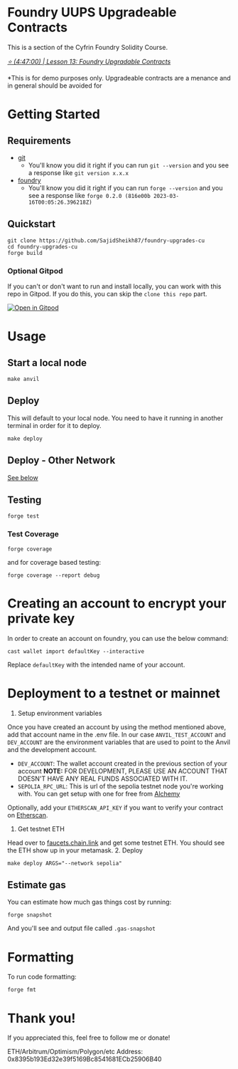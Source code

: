 # Foundry UUPS Upgradeable Contracts

This is a section of the Cyfrin Foundry Solidity Course.

*[⭐️ (4:47:00) | Lesson 13: Foundry Upgradable Contracts](https://www.youtube.com/watch?v=wUjYK5gwNZs&t=17220s)*

*This is for demo purposes only. Upgradeable contracts are a menance and in general should be avoided for 


# Getting Started

## Requirements

- [git](https://git-scm.com/book/en/v2/Getting-Started-Installing-Git)
  - You'll know you did it right if you can run `git --version` and you see a response like `git version x.x.x`
- [foundry](https://getfoundry.sh/)
  - You'll know you did it right if you can run `forge --version` and you see a response like `forge 0.2.0 (816e00b 2023-03-16T00:05:26.396218Z)`

## Quickstart

```
git clone https://github.com/SajidSheikh87/foundry-upgrades-cu
cd foundry-upgrades-cu
forge build
```

### Optional Gitpod

If you can't or don't want to run and install locally, you can work with this repo in Gitpod. If you do this, you can skip the `clone this repo` part.

[![Open in Gitpod](https://gitpod.io/button/open-in-gitpod.svg)](https://gitpod.io/#github.com/Cyfrin/foundry-upgrades-cu)

# Usage

## Start a local node

```
make anvil
```

## Deploy

This will default to your local node. You need to have it running in another terminal in order for it to deploy.

```
make deploy
```

## Deploy - Other Network

[See below](#deployment-to-a-testnet-or-mainnet)

## Testing

```
forge test
```

### Test Coverage

```
forge coverage
```

and for coverage based testing: 

```
forge coverage --report debug
```


# Creating an account to encrypt your private key

In order to create an account on foundry, you can use the below command:
```
cast wallet import defaultKey --interactive
```
Replace `defaultKey` with the intended name of your account.

# Deployment to a testnet or mainnet

1. Setup environment variables

Once you have created an account by using the method mentioned above, add that account name in the .env file. In our case `ANVIL_TEST_ACCOUNT` and `DEV_ACCOUNT` are the environment variables that are used to point to the Anvil and the development account.

- `DEV_ACCOUNT`: The wallet account created in the previous section of your account **NOTE:** FOR DEVELOPMENT, PLEASE USE AN ACCOUNT THAT DOESN'T HAVE ANY REAL FUNDS ASSOCIATED WITH IT.
- `SEPOLIA_RPC_URL`: This is url of the sepolia testnet node you're working with. You can get setup with one for free from [Alchemy](https://alchemy.com/?a=673c802981)

Optionally, add your `ETHERSCAN_API_KEY` if you want to verify your contract on [Etherscan](https://etherscan.io/).

1. Get testnet ETH

Head over to [faucets.chain.link](https://faucets.chain.link/) and get some testnet ETH. You should see the ETH show up in your metamask.
2. Deploy

```
make deploy ARGS="--network sepolia"
```


## Estimate gas

You can estimate how much gas things cost by running:

```
forge snapshot
```

And you'll see and output file called `.gas-snapshot`


# Formatting


To run code formatting:
```
forge fmt
```


# Thank you!

If you appreciated this, feel free to follow me or donate!

ETH/Arbitrum/Optimism/Polygon/etc Address: 0x8395b193Ed32e39f5169Bc8541681ECb25906B40